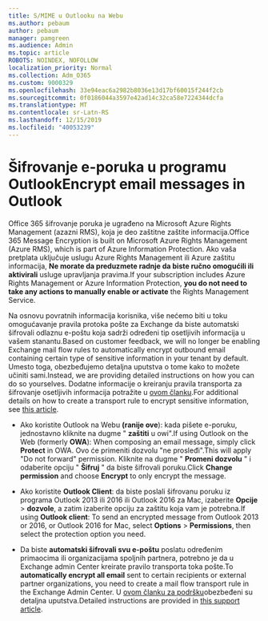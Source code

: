 ```yaml
---
title: S/MIME u Outlooku na Webu
ms.author: pebaum
author: pebaum
manager: pamgreen
ms.audience: Admin
ms.topic: article
ROBOTS: NOINDEX, NOFOLLOW
localization_priority: Normal
ms.collection: Adm_O365
ms.custom: 9000329
ms.openlocfilehash: 33e94eac6a2982b8036e13d17bf60015f244f2cb
ms.sourcegitcommit: 0f0186044a3597e42ad14c32ca58e7224344dcfa
ms.translationtype: MT
ms.contentlocale: sr-Latn-RS
ms.lasthandoff: 12/15/2019
ms.locfileid: "40053239"
---
```

# <a name="encrypt-email-messages-in-outlook"></a><span data-ttu-id="38d4e-102">Šifrovanje e-poruka u programu Outlook</span><span class="sxs-lookup"><span data-stu-id="38d4e-102">Encrypt email messages in Outlook</span></span>

<span data-ttu-id="38d4e-103">Office 365 šifrovanje poruka je ugrađeno na Microsoft Azure Rights Management (azazni RMS), koja je deo zaštitne zaštite informacija.</span><span class="sxs-lookup"><span data-stu-id="38d4e-103">Office 365 Message Encryption is built on Microsoft Azure Rights Management (Azure RMS), which is part of Azure Information Protection.</span></span> <span data-ttu-id="38d4e-104">Ako vaša pretplata uključuje uslugu Azure Rights Management ili Azure zaštitu informacija, **Ne morate da preduzmete radnje da biste ručno omogućili ili aktivirali** usluge upravljanja pravima.</span><span class="sxs-lookup"><span data-stu-id="38d4e-104">If your subscription includes Azure Rights Management or Azure Information Protection, **you do not need to take any actions to manually enable or activate** the Rights Management Service.</span></span>

<span data-ttu-id="38d4e-105">Na osnovu povratnih informacija korisnika, više nećemo biti u toku omogućavanje pravila protoka pošte za Exchange da biste automatski šifrovali odlaznu e-poštu koja sadrži određeni tip osetljivih informacija u vašem stanantu.</span><span class="sxs-lookup"><span data-stu-id="38d4e-105">Based on customer feedback, we will no longer be enabling Exchange mail flow rules to automatically encrypt outbound email containing certain type of sensitive information in your tenant by default.</span></span> <span data-ttu-id="38d4e-106">Umesto toga, obezbeđujemo detaljna uputstva o tome kako to možete učiniti sami.</span><span class="sxs-lookup"><span data-stu-id="38d4e-106">Instead, we are providing detailed instructions on how you can do so yourselves.</span></span> <span data-ttu-id="38d4e-107">Dodatne informacije o kreiranju pravila transporta za šifrovanje osetljivih informacija potražite u [ovom članku](https://aka.ms/OmeEtr).</span><span class="sxs-lookup"><span data-stu-id="38d4e-107">For additional details on how to create a transport rule to encrypt sensitive information, see [this article](https://aka.ms/OmeEtr).</span></span>

- <span data-ttu-id="38d4e-108">Ako koristite Outlook na Webu **(ranije ove**): kada pišete e-poruku, jednostavno kliknite na dugme " **zaštiti** u owi".</span><span class="sxs-lookup"><span data-stu-id="38d4e-108">If using Outlook on the Web (formerly **OWA**): When composing an email message, simply click **Protect** in OWA.</span></span> <span data-ttu-id="38d4e-109">Ovo će primeniti dozvolu "ne prosleđi".</span><span class="sxs-lookup"><span data-stu-id="38d4e-109">This will apply "Do not forward" permission.</span></span> <span data-ttu-id="38d4e-110">Kliknite na dugme " **Promeni dozvolu** " i odaberite opciju " **Šifruj** " da biste šifrovali poruku.</span><span class="sxs-lookup"><span data-stu-id="38d4e-110">Click **Change permission** and choose **Encrypt** to only encrypt the message.</span></span>

- <span data-ttu-id="38d4e-111">Ako koristite **Outlook Client**: da biste poslali šifrovanu poruku iz programa Outlook 2013 ili 2016 ili Outlook 2016 za Mac, izaberite **Opcije** > **dozvole**, a zatim izaberite opciju za zaštitu koja vam je potrebna.</span><span class="sxs-lookup"><span data-stu-id="38d4e-111">If using **Outlook client**: To send an encrypted message from Outlook 2013 or 2016, or Outlook 2016 for Mac, select **Options** > **Permissions**, then select the protection option you need.</span></span>

- <span data-ttu-id="38d4e-112">Da biste **automatski šifrovali svu e-poštu** poslatu određenim primaocima ili organizacijama spoljnih partnera, potrebno je da u Exchange admin Center kreirate pravilo transporta toka pošte.</span><span class="sxs-lookup"><span data-stu-id="38d4e-112">To **automatically encrypt all email** sent to certain recipients or external partner organizations, you need to create a mail flow transport rule in the Exchange Admin Center.</span></span> <span data-ttu-id="38d4e-113">U [ovom članku za podršku](https://docs.microsoft.com/office365/securitycompliance/define-mail-flow-rules-to-encrypt-email#create-a-mail-flow-rule-to-encrypt-email-messages-with-the-new-ome-capabilities)obezbeđeni su detaljna uputstva.</span><span class="sxs-lookup"><span data-stu-id="38d4e-113">Detailed instructions are provided in [this support article](https://docs.microsoft.com/office365/securitycompliance/define-mail-flow-rules-to-encrypt-email#create-a-mail-flow-rule-to-encrypt-email-messages-with-the-new-ome-capabilities).</span></span>


